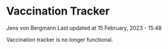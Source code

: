 Vaccination Tracker
================
Jens von Bergmann
Last updated at 15 February, 2023 - 15:48

Vaccination tracker is no longer functional.
